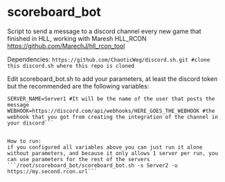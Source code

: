 # scoreboard_bot
Script to send a message to a discord channel every new game that finished in HLL, working with Maresh HLL_RCON https://github.com/MarechJ/hll_rcon_tool

Dependencies:
```https://github.com/ChaoticWeg/discord.sh.git #clone this discord.sh where this repo is cloned```

Edit scoreboard_bot.sh to add your parameters, at least the discord token but the recommended are the following variables:
```SERVER_URL="https://url.to.your.rcon" #url to your normal url rcon, it will use the api of the score section which is public and display that
SERVER_NAME=Server1 #It will be the name of the user that posts the message
WEBHOOK=https://discord.com/api/webhooks/HERE_GOES_THE_WEBHOOK #the webhook that you got from creating the integration of the channel in your discord```


How to run:
if you configured all variables above you can just run it alone without parameters, and because it only allows 1 server per run, you can use parameters for the rest of the servers
```/root/scoreboard_bot/scoreboard_bot.sh -s Server2 -u https://my.second.rcon.url```
